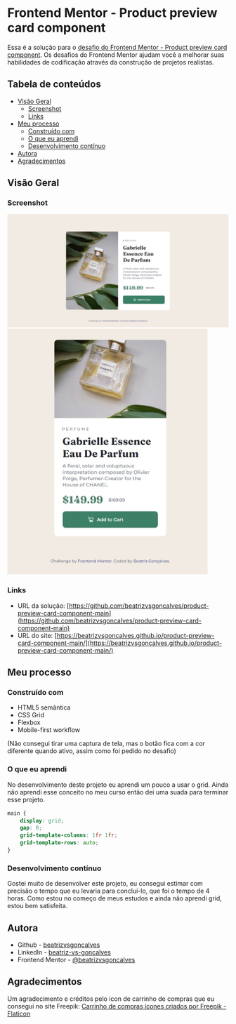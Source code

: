 # Frontend Mentor - Product preview card component

Essa é a solução para o [desafio do Frontend Mentor - Product preview card component](https://www.frontendmentor.io/challenges/product-preview-card-component-GO7UmttRfa). Os desafios do Frontend Mentor ajudam você a melhorar suas habilidades de codificação através da construção de projetos realistas.


## Tabela de conteúdos

- [Visão Geral](#visao-geral)
  - [Screenshot](#screenshot)
  - [Links](#links)
- [Meu processo](#meu-processo)
  - [Construído com](#construido-com)
  - [O que eu aprendi](#o-que-eu-aprendi)
  - [Desenvolvimento contínuo](#desenvolvimento-continuo)
- [Autora](#autora)
- [Agradecimentos](#agradecimentos)


## Visão Geral


### Screenshot

![](images/screenshot-desktop.jpeg)
![](images/screenshot-mobile.jpeg)


### Links

- URL da solução: [https://github.com/beatrizvsgoncalves/product-preview-card-component-main](https://github.com/beatrizvsgoncalves/product-preview-card-component-main)
- URL do site: [https://beatrizvsgoncalves.github.io/product-preview-card-component-main/](https://beatrizvsgoncalves.github.io/product-preview-card-component-main/)


## Meu processo


### Construído com

- HTML5 semântica
- CSS Grid
- Flexbox
- Mobile-first workflow

(Não consegui tirar uma captura de tela, mas o botão fica com a cor diferente quando ativo, assim como foi pedido no desafio)


### O que eu aprendi

No desenvolvimento deste projeto eu aprendi um pouco a usar o grid. Ainda não aprendi esse conceito no meu curso então dei uma suada para terminar esse projeto.

```css
main {
    display: grid;
    gap: 0;
    grid-template-columns: 1fr 1fr;
    grid-template-rows: auto;
}
```


### Desenvolvimento contínuo

Gostei muito de desenvolver este projeto, eu consegui estimar com precisão o tempo que eu levaria para concluí-lo, que foi o tempo de 4 horas. Como estou no começo de meus estudos e ainda não aprendi grid, estou bem satisfeita.


## Autora

- Github - [beatrizvsgoncalves](https://github.com/beatrizvsgoncalves)
- LinkedIn - [beatriz-vs-goncalves](https://www.linkedin.com/in/beatriz-vs-goncalves/)
- Frontend Mentor - [@beatrizvsgoncalves](https://www.frontendmentor.io/profile/beatrizvsgoncalves)


## Agradecimentos

Um agradecimento e créditos pelo icon de carrinho de compras que eu consegui no site Freepik: [Carrinho de compras ícones criados por Freepik - Flaticon](https://www.flaticon.com/br/icones-gratis/carrinho-de-compras)

